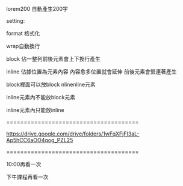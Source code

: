 lorem200 自動產生200字



setting:

format 格式化

wrap自動換行



block 佔一整列前後元素會上下換行產生

inline 佔據位置為元素內容 內容愈多位置就會延伸 前後元素會緊連著產生



block裡面可以放block nlinenline元素

inline元素內不能放block元素

inline元素內只能放inline

======================================

https://drive.google.com/drive/folders/1wFqXFjFI3aL-Ap5hCC6aOO4qog_PZL25



======================================

10:00再看一次

下午課程再看一次